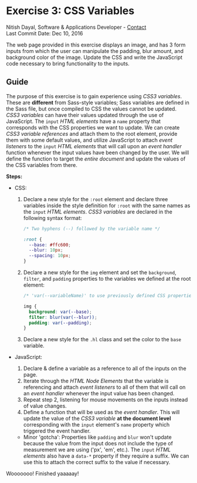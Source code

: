 # Exercise 3: CSS Variables
Nitish Dayal, Software & Applications Developer - [Contact](http://nitishdayal.me)  
Last Commit Date: Dec 10, 2016

The web page provided in this exercise displays an image, and has 3 form inputs
  from which the user can manipulate the padding, blur amount, and background
  color of the image. Update the CSS and write the JavaScript code necessary to 
  bring functionality to the inputs.

## Guide

The purpose of this exercise is to gain experience using _CSS3 variables_. These are
  **different** from Sass-style variables; Sass variables are defined in the Sass file,
  but once compiled to CSS the values cannot be updated. _CSS3 variables_ can have
  their values updated through the use of JavaScript. The `input` _HTML elements_
  have a `name` property that corresponds with the CSS properties we want to update.
  We can create _CSS3 variable references_ and attach them to the root element, provide
  them with some default values, and utilize JavaScript to attach _event listeners_
  to the `input` _HTML elements_ that will call upon an _event handler_ function
  whenever the input values have been changed by the user. We will define the function
  to target the _entire document_ and update the values of the CSS variables
  from there.

**Steps:**

- CSS:
  1. Declare a new style for the `:root` element and declare three variables inside
    the style definition for `:root` with the same names as the `input` _HTML elements_.
    _CSS3 variables_ are declared in the following syntax format:
      ```CSS
      /* Two hyphens (--) followed by the variable name */

      :root {
        --base: #ffc600;
        --blur: 10px;
        --spacing: 10px;
      }
      ```
  2. Declare a new style for the `img` element and set the `background`, `filter`, and
    `padding` properties to the variables we defined at the root element:
      ```CSS
      /* 'var(--variableName)' to use previously defined CSS properties */

      img {
        background: var(--base);
        filter: blur(var(--blur));
        padding: var(--padding);
      }
      ```
  3. Declare a new style for the `.hl` class and set the color to the `base` variable.

- JavaScript:
  1. Declare & define a variable as a reference to all of the inputs on the page.
  2. Iterate through the _HTML Node Elements_ that the variable is referencing and 
    attach _event listeners_ to all of them that will call on an _event handler_ whenever
    the input value has been changed.
  3. Repeat step 2, listening for mouse movements on the inputs instead of value
    changes.
  4. Define a function that will be used as the _event handler_. This will update
    the value of the _CSS3 variable_ **at the document level** corresponding with the 
    `input` element's `name` property which triggered the event handler.
    - Minor 'gotcha': Properties like `padding` and `blur` won't update because
      the value from the input does not include the type of measurement we are using
      ('px', 'em', etc.). The `input` _HTML elements_ also have a `data-*` property if 
      they require a suffix. We can use this to attach the correct suffix to the
      value if necessary.

Wooooooo! Finished yaaaaay!
